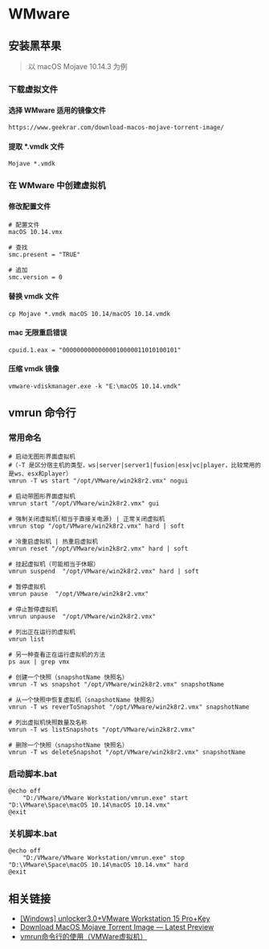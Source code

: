 
# WMware

## 安装黑苹果

> 以 macOS Mojave 10.14.3 为例

### 下载虚拟文件

#### 选择 WMware 适用的镜像文件
	https://www.geekrar.com/download-macos-mojave-torrent-image/

#### 提取 *.vmdk 文件
	Mojave *.vmdk
	
### 在 WMware 中创建虚拟机

#### 修改配置文件
	
	# 配置文件
	macOS 10.14.vmx
	
	# 查找 
	smc.present = "TRUE"

	# 追加
	smc.version = 0
	
#### 替换 vmdk 文件
	cp Mojave *.vmdk macOS 10.14/macOS 10.14.vmdk
	
#### mac 无限重启错误
	cpuid.1.eax = "00000000000000010000011010100101"
	
#### 压缩 vmdk 镜像
	vmware-vdiskmanager.exe -k "E:\macOS 10.14.vmdk"
	
## vmrun 命令行

### 常用命名

	# 启动无图形界面虚拟机  
	#（-T 是区分宿主机的类型，ws|server|server1|fusion|esx|vc|player，比较常用的是ws、esx和player）
	vmrun -T ws start "/opt/VMware/win2k8r2.vmx" nogui
	 
	# 启动带图形界面虚拟机
	vmrun start "/opt/VMware/win2k8r2.vmx" gui
	 
	# 强制关闭虚拟机(相当于直接关电源) | 正常关闭虚拟机
	vmrun stop "/opt/VMware/win2k8r2.vmx" hard | soft
	 
	# 冷重启虚拟机 | 热重启虚拟机
	vmrun reset "/opt/VMware/win2k8r2.vmx" hard | soft
	 
	# 挂起虚拟机（可能相当于休眠）
	vmrun suspend  "/opt/VMware/win2k8r2.vmx" hard | soft
	 
	# 暂停虚拟机
	vmrun pause  "/opt/VMware/win2k8r2.vmx"
	 
	# 停止暂停虚拟机
	vmrun unpause  "/opt/VMware/win2k8r2.vmx"
	 
	# 列出正在运行的虚拟机
	vmrun list
	 
	# 另一种查看正在运行虚拟机的方法
	ps aux | grep vmx 
	 
	# 创建一个快照（snapshotName 快照名）
	vmrun -T ws snapshot "/opt/VMware/win2k8r2.vmx" snapshotName
	  
	# 从一个快照中恢复虚拟机（snapshotName 快照名）
	vmrun -T ws reverToSnapshot "/opt/VMware/win2k8r2.vmx" snapshotName
	 
	# 列出虚拟机快照数量及名称
	vmrun -T ws listSnapshots "/opt/VMware/win2k8r2.vmx"
	 
	# 删除一个快照（snapshotName 快照名）
	vmrun -T ws deleteSnapshot "/opt/VMware/win2k8r2.vmx" snapshotName
	
### 启动脚本.bat
	@echo off
		"D:/VMware/VMware Workstation/vmrun.exe" start "D:\VMware\Space\macOS 10.14\macOS 10.14.vmx"
	@exit
	
### 关机脚本.bat
	@echo off
		"D:/VMware/VMware Workstation/vmrun.exe" stop "D:\VMware\Space\macOS 10.14\macOS 10.14.vmx" hard
	@exit
	
## 相关链接

- [[Windows] unlocker3.0+VMware Workstation 15 Pro+Key](https://www.52pojie.cn/thread-801784-1-1.html)
- [Download MacOS Mojave Torrent Image — Latest Preview](https://www.geekrar.com/download-macos-mojave-torrent-image/)
- [vmrun命令行的使用（VMWare虚拟机）](https://blog.csdn.net/Devper/article/details/54089342)
